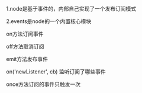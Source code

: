 1.node是基于事件的，内部自己实现了一个发布订阅模式

2.events是node的一个内置核心模块

on方法订阅事件

off方法取消订阅

emit方法发布事件

on('newListener', cb)  监听订阅了哪些事件

once方法订阅的事件只触发一次
